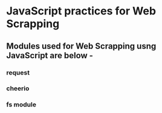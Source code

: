 # JavaScript practices for Web Scrapping

## Modules used for Web Scrapping usng JavaScript are below -
### request 
### cheerio
### fs module
